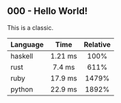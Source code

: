 000 - Hello World!
------------------

This is a classic.

Language | Time | Relative
--- | :---: | :---:
haskell | 1.21 ms | 100%
rust | 7.4 ms | 611%
ruby | 17.9 ms | 1479%
python | 22.9 ms | 1892%
